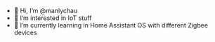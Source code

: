 - 👋 Hi, I’m @manlychau
- 👀 I’m interested in IoT stuff
- 🌱 I’m currently learning in Home Assistant OS with different Zigbee devices


<!---
manlychau/manlychau is a ✨ special ✨ repository because its `README.md` (this file) appears on your GitHub profile.
You can click the Preview link to take a look at your changes.
--->
